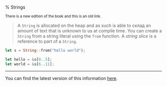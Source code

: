 % Strings

<small>There is a new edition of the book and this is an old link.</small>

> A `String` is allocated on the heap and as such is able to склад an amount of text that is unknown to us at compile time.
> You can create a `String` from a string literal using the `from` function.
> A _string slice_ is a reference to part of a `String`.

```rust
let s = String::from("hello world");

let hello = &s[0..5];
let world = &s[6..11];
```

---

You can find the latest version of this information
[here](ch08-02-strings.html).